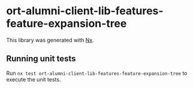 # ort-alumni-client-lib-features-feature-expansion-tree

This library was generated with [Nx](https://nx.dev).

## Running unit tests

Run `nx test ort-alumni-client-lib-features-feature-expansion-tree` to execute the unit tests.
